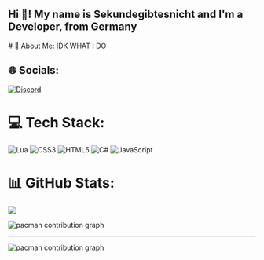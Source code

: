 <h2 align="left">Hi 👋! My name is Sekundegibtesnicht and I'm a Developer, from Germany</h2>
# 💫 About Me:
IDK WHAT I DO 


## 🌐 Socials:
[![Discord](https://img.shields.io/badge/Discord-%237289DA.svg?logo=discord&logoColor=white)](https://discord.gg/sekundegibtesnicht) 

# 💻 Tech Stack:
![Lua](https://img.shields.io/badge/lua-%232C2D72.svg?style=for-the-badge&logo=lua&logoColor=white) ![CSS3](https://img.shields.io/badge/css3-%231572B6.svg?style=for-the-badge&logo=css3&logoColor=white) ![HTML5](https://img.shields.io/badge/html5-%23E34F26.svg?style=for-the-badge&logo=html5&logoColor=white) ![C#](https://img.shields.io/badge/c%23-%23239120.svg?style=for-the-badge&logo=csharp&logoColor=white) ![JavaScript](https://img.shields.io/badge/javascript-%23323330.svg?style=for-the-badge&logo=javascript&logoColor=%23F7DF1E)
# 📊 GitHub Stats:
![](https://github-readme-stats.vercel.app/api?username=Sekundegibtesnicht&theme=vue-dark&hide_border=false&include_all_commits=false&count_private=false)<br/>

<picture>
  <source media="(prefers-color-scheme: dark)" srcset="https://raw.githubusercontent.com/sekundegibtesnicht/sekundegibtesnicht/output/pacman-contribution-graph-dark.svg">
  <source media="(prefers-color-scheme: light)" srcset="https://raw.githubusercontent.com/sekundegibtesnicht/sekundegibtesnicht/output/pacman-contribution-graph.svg">
  <img alt="pacman contribution graph" src="https://raw.githubusercontent.com/sekundegibtesnicht/sekundegibtesnicht/output/pacman-contribution-graph.svg">
</picture>

---

<picture>
  <source media="(prefers-color-scheme: dark)" srcset="https://raw.githubusercontent.com/sekundegibtesnicht/sekundegibtesnicht/output/pacman-contribution-graph-dark.svg">
  <source media="(prefers-color-scheme: light)" srcset="https://raw.githubusercontent.com/sekundegibtesnicht/sekundegibtesnicht/output/pacman-contribution-graph.svg">
  <img alt="pacman contribution graph" src="https://raw.githubusercontent.com/sekundegibtesnicht/sekundegibtesnicht/output/pacman-contribution-graph.svg">
</picture>

###


<!-- Proudly created with GPRM ( https://gprm.itsvg.in ) -->



###

